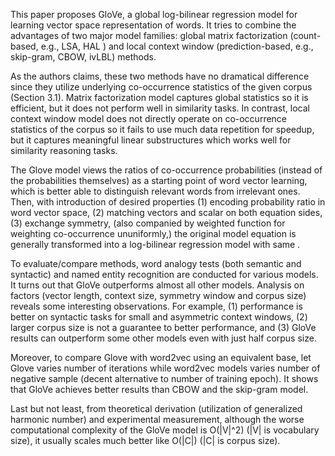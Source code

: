 This paper proposes GloVe, a global log-bilinear regression model for learning vector space representation of words. It tries to combine the advantages of two major model families: global matrix factorization (count-based, e.g., LSA, HAL ) and local context window (prediction-based, e.g., skip-gram, CBOW, ivLBL) methods.

As the authors claims, these two methods have no dramatical difference since they utilize underlying co-occurrence statistics of the given corpus (Section 3.1). Matrix factorization model captures global statistics so it is efficient, but it does not perform well in similarity tasks. In contrast, local context window model does not directly operate on co-occurrence statistics of the corpus so it fails to use much data repetition for speedup, but it captures meaningful linear substructures which works well for similarity reasoning tasks.

The Glove model views the ratios of co-occurrence probabilities (instead of the probabilities themselves) as a starting point of word vector learning, which is better able to distinguish relevant words from irrelevant ones. Then, with introduction of desired properties (1) encoding probability ratio in word vector space, (2) matching vectors and scalar on both equation sides, (3) exchange symmetry, (also companied by weighted function for weighting co-occurrence ununiformly,) the original model equation is generally transformed into a log-bilinear regression model with same .

To evaluate/compare methods, word analogy tests (both semantic and syntactic) and named entity recognition are conducted for various models. It turns out that GloVe outperforms almost all other models. Analysis on factors (vector length, context size, symmetry window and corpus size) reveals some interesting observations. For example, (1) performance is better on syntactic tasks for small and asymmetric context windows, (2) larger corpus size is not a guarantee to better performance, and (3) GloVe results can outperform some other models even with just half corpus size.

Moreover, to compare Glove with word2vec using an equivalent base, let Glove varies number of iterations while word2vec models varies number of negative sample (decent alternative to number of training epoch). It shows that GloVe achieves better results than CBOW and the skip-gram model.

Last but not least, from theoretical derivation (utilization of generalized harmonic number) and experimental measurement, although the worse computational complexity of the GloVe model is O(|V|^2) (|V| is vocabulary size), it usually scales much better like O(|C|) (|C| is corpus size).